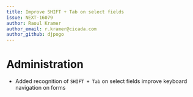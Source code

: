 ```yaml
---
title: Improve SHIFT + Tab on select fields
issue: NEXT-16079
author: Raoul Kramer
author_email: r.kramer@cicada.com 
author_github: djpogo
---
```

# Administration
* Added recognition of `SHIFT + Tab` on select fields improve keyboard navigation on forms
